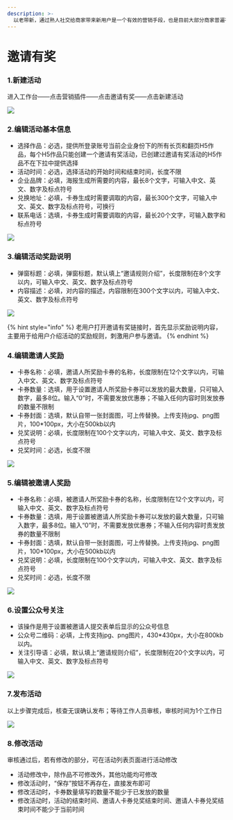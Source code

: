 ```yaml
---
description: >-
  以老带新，通过熟人社交给商家带来新用户是一个有效的营销手段，也是目前大部分商家普遍存在的应用场景。兔展邀请有奖插件正是建立在表单功能的基础上，切中客户以老带新场景，提高营销效率及效果的一大利器。
---
```


# 邀请有奖

### 1.**新建活动**

进入工作台——点击营销插件——点击邀请有奖——点击新建活动

![](http://bbscdn.rabbitpre.com/data/attachment/forum/201809/10/111938wzn214wxlwlxyn24.png)

### **2.编辑活动基本信息**

* 选择作品：必选，提供所登录账号当前企业身份下的所有长页和翻页H5作品，每个H5作品只能创建一个邀请有奖活动，已创建过邀请有奖活动的H5作品不在下拉中提供选择
* 活动时间：必选，选择活动的开始时间和结束时间，长度不限
* 企业品牌：必填，海报生成所需要的内容，最长8个文字，可输入中文、英文、数字及标点符号
* 兑换地址：必填，卡券生成时需要调取的内容，最长300个文字，可输入中文、英文、数字及标点符号，可换行
* 联系电话：选填，卡券生成时需要调取的内容，最长20个文字，可输入数字和标点符号

![](http://bbscdn.rabbitpre.com/data/attachment/forum/201809/10/113211czhe4eh0aeq9l9v0.png)

### **3.编辑活动奖励说明**

* 弹窗标题：必填，弹窗标题，默认填上“邀请规则介绍”，长度限制在8个文字以内，可输入中文、英文、数字及标点符号
* 内容描述：必填，对内容的描述，内容限制在300个文字以内，可输入中文、英文、数字及标点符号

![](http://bbscdn.rabbitpre.com/data/attachment/forum/201809/10/115021uwafffafexfwl9l8.png)

{% hint style="info" %}
老用户打开邀请有奖链接时，首先显示奖励说明内容，主要用于给用户介绍活动的奖励规则，刺激用户参与邀请。
{% endhint %}

### **4.编辑邀请人奖励**

* 卡券名称：必填，邀请人所奖励卡券的名称，长度限制在12个文字以内，可输入中文、英文、数字及标点符号
* 卡券数量：选填，用于设置邀请人所奖励卡券可以发放的最大数量，只可输入数字，最多8位。输入“0”时，不需要发放优惠券；不输入任何内容时则发放券的数量不限制
* 卡券封面：选填，默认自带一张封面图，可上传替换。上传支持jpg、png图片，100\*100px，大小在500kb以内
* 兑奖说明：必填，长度限制在100个文字以内，可输入中文、英文、数字及标点符号
* 兑奖时间：必选，长度不限

![](http://bbscdn.rabbitpre.com/data/attachment/forum/201809/10/143835nqynmmm22bzn5p4n.png)

###  **5.编辑被邀请人奖励**

* 卡券名称：必填，被邀请人所奖励卡券的名称，长度限制在12个文字以内，可输入中文、英文、数字及标点符号
* 卡券数量：选填，用于设置被邀请人所奖励卡券可以发放的最大数量，只可输入数字，最多8位。输入“0”时，不需要发放优惠券；不输入任何内容时责发放券的数量不限制
* 卡券封面：选填，默认自带一张封面图，可上传替换。上传支持jpg、png图片，100\*100px，大小在500kb以内
* 兑奖说明：必填，长度限制在100个文字以内，可输入中文、英文、数字及标点符号
* 兑奖时间：必选，长度不限

![](http://bbscdn.rabbitpre.com/data/attachment/forum/201809/10/143845dqxntzxkkn9zqz2n.png)

### **6.设置公众号关注**

* 该操作是用于设置被邀请人提交表单后显示的公众号信息
* 公众号二维码：必填，上传支持jpg、png图片，430\*430px，大小在800kb以内。
* 关注引导语：必填，默认填上“邀请规则介绍”，长度限制在20个文字以内，可输入中文、英文、数字及标点符号

![](http://bbscdn.rabbitpre.com/data/attachment/forum/201809/10/144444l6zry6fkm44lf332.png)

### **7.发布活动**

以上步骤完成后，核查无误确认发布；等待工作人员审核，审核时间为1个工作日

![](http://bbscdn.rabbitpre.com/data/attachment/forum/201809/10/145652wctqvfqxfqxxlrrl.png)

### **8.修改活动**

审核通过后，若有修改的部分，可在活动列表页面进行活动修改

* 活动修改中，除作品不可修改外，其他功能均可修改
* 修改活动时，“保存”按钮不再存在，直接发布即可
* 修改活动时，卡券数量填写的数量不能少于已发放的数量
* 修改活动时，活动的结束时间、邀请人卡券兑奖结束时间、邀请人卡券兑奖结束时间不能少于当前时间 

